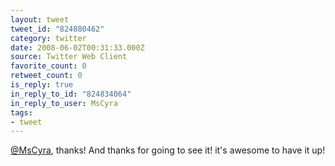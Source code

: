 ```yaml
---
layout: tweet
tweet_id: "824880462"
category: twitter
date: 2008-06-02T00:31:33.000Z
source: Twitter Web Client
favorite_count: 0
retweet_count: 0
is_reply: true
in_reply_to_id: "824834064"
in_reply_to_user: MsCyra
tags:
- tweet
---
```


[@MsCyra](https://twitter.com/@MsCyra), thanks!  And thanks for going to see it!  it's awesome to have it up!
